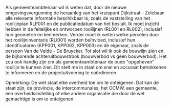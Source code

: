 Als gemeenteambtenaar wil ik weten dat, door de nieuwe omgevingsvergunning de heraanleg van 
het kruispunt Dijkstraat - Zelebaan alle relevante informatie beschikbaar is, 
zoals de vaststelling van het rooilijnplan RLP001 en de publicatiedatum van het besluit. 
Ik moet inzicht hebben in de feitelijke en ontworpen rooilijnen (RL001 en RL002), inclusief hun geometrie en kenmerken. 
Verder moet ik weten welke percelen door het rooilijninventaris (RLI001) worden beïnvloed, 
inclusief hun identificatoren (KPP001, KPP002, KPP003) en de eigenaar, zoals de persoon Van de Velde - De Bruycker. 
Tot slot wil ik ook de bouwlijn zien en de bijhorende achteruitbouwstrook (bouwverbod vs geen bouwverbod). 
Het zou ook handig zijn om als gemeenteambtenaar de oude "opgeheven" rooilijn te kunnen zien. 
Dit stelt me in staat om snel en accuraat betrokkenen te informeren en de projectuitvoering te coördineren.

Opmerking:
De wet staat elke overheid toe om te onteigenen. 
Dat kan de staat zijn, de provincie, de intercommunales, het OCMW, een gemeente, een overheidsinstelling of 
elke andere organisatie die door de wet gemachtigd is om te onteigenen.
